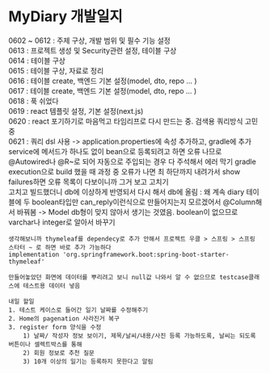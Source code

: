 # MyDiary 개발일지
0602 ~ 0612 : 주제 구상, 개발 범위 및 필수 기능 설정  
0613 : 프로젝트 생성 및 Security관련 설정, 테이블 구상  
0614 : 테이블 구상  
0615 : 테이블 구상, 자료로 정리  
0616 : 테이블 create, 백엔드 기본 설정(model, dto, repo ... )  
0617 : 테이블 create, 백엔드 기본 설정(model, dto, repo ... )  
0618 : 푹 쉬었다  
0619 : react 템플릿 설정, 기본 설정(next.js)  
0620 : react 포기하기로 마음먹고 타임리프로 다시 만드는 중. 검색용 쿼리방식 고민 중  
0621 : 쿼리 dsl 사용 -> application.properties에 속성 추가하고, gradle에 추가
    service에 메서드가 하나도 없이 bean으로 등록되려고 하면 오류 나므로 @Autowired나 @R~로 되어 자동으로 주입되는 경우 다 주석해서 에러 막기
    gradle execution으로 build 했을 때 과정 중 오류가 나면 최 하단까지 내려가서 show failures하면 오류 목록이 다보이니까 그거 보고 고치기  
    고치고 빌드했더니 db에 이상하게 반영되서 다시 해서 db에 올림 : 왜 계속 diary 테이블에 두 boolean타입만 can_reply이런식으로 만들어지는지 모르겠어서 @Column해서 바꿔봄 -> Model db형이 맞지 않아서 생기는 것였음. boolean이 없으므로 varchar나 integer로 알아서 바꾸기  

    생각해보니까 thymeleaf를 dependecy로 추가 안해서 프로젝트 우클 > 스프링 > 스프링 스타터 ~ 로 하면 바로 추가 가능하다  
    implementation 'org.springframework.boot:spring-boot-starter-thymeleaf'

    만들어놓았던 화면에 데이터를 뿌리려고 보니 null값 나와서 알 수 없으므로 testcase클래스에 테스트용 데이터 넣음  

    내일 할일  
    1. 테스트 케이스로 들어간 일기 날짜를 수정해주기  
    2. Home의 pagenation 사라진거 복구  
    3. register form 양식을 수정  
        1) 날짜/ 작성자 정보 보이기, 제목/날씨/내용/사진 등록 가능하도록, 날씨는 되도록 버튼이나 셀렉트박스를 통해  
        2) 회원 정보로 추천 질문  
        3) 10개 이상의 일기는 등록하지 못한다고 알림  